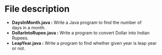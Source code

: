 # File description

+ __DaysInMonth.java :__ Write a Java program to find the number of days in a month.
+ __DollarIntoRupee.java :__ Write a program to convert Dollar into Indian Rupees.
+ __LeapYear.java :__ Write a program to find whether given year is leap year or not.
  
